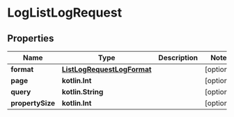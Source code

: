 
# LogListLogRequest

## Properties
| Name | Type | Description | Notes |
| ------------ | ------------- | ------------- | ------------- |
| **format** | [**ListLogRequestLogFormat**](ListLogRequestLogFormat.md) |  |  [optional] |
| **page** | **kotlin.Int** |  |  [optional] |
| **query** | **kotlin.String** |  |  [optional] |
| **propertySize** | **kotlin.Int** |  |  [optional] |
